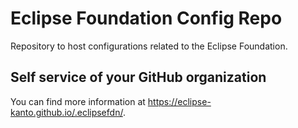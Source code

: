 # Eclipse Foundation Config Repo

Repository to host configurations related to the Eclipse Foundation.

## Self service of your GitHub organization

You can find more information at <https://eclipse-kanto.github.io/.eclipsefdn/>.

